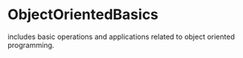 # ObjectOrientedBasics
includes basic operations and applications related to object oriented programming.
